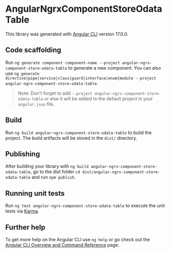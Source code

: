 # AngularNgrxComponentStoreOdataTable

This library was generated with [Angular CLI](https://github.com/angular/angular-cli) version 17.0.0.

## Code scaffolding

Run `ng generate component component-name --project angular-ngrx-component-store-odata-table` to generate a new component. You can also use `ng generate directive|pipe|service|class|guard|interface|enum|module --project angular-ngrx-component-store-odata-table`.
> Note: Don't forget to add `--project angular-ngrx-component-store-odata-table` or else it will be added to the default project in your `angular.json` file. 

## Build

Run `ng build angular-ngrx-component-store-odata-table` to build the project. The build artifacts will be stored in the `dist/` directory.

## Publishing

After building your library with `ng build angular-ngrx-component-store-odata-table`, go to the dist folder `cd dist/angular-ngrx-component-store-odata-table` and run `npm publish`.

## Running unit tests

Run `ng test angular-ngrx-component-store-odata-table` to execute the unit tests via [Karma](https://karma-runner.github.io).

## Further help

To get more help on the Angular CLI use `ng help` or go check out the [Angular CLI Overview and Command Reference](https://angular.io/cli) page.
